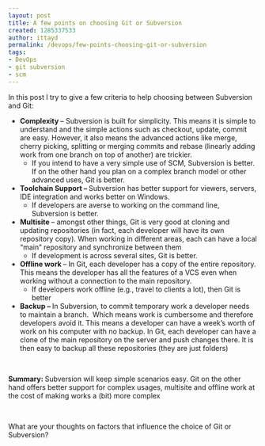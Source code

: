 ```yaml
---
layout: post
title: A few points on choosing Git or Subversion
created: 1285337533
author: ittayd
permalink: /devops/few-points-choosing-git-or-subversion
tags:
- DevOps
- git subversion
- scm
---
```

<p class="MsoNormal">In this post I try to give a few criteria to help choosing between Subversion and Git:</p>
<ul type="disc" style="margin-top: 0cm;">
    <li style="" class="MsoNormal"><b>Complexity </b>&ndash; Subversion      is built for simplicity. This means it is simple to understand and the      simple actions such as checkout, update, commit are easy. However, it also      means the advanced actions like merge, cherry picking, splitting or      merging commits and rebase (linearly adding work from one branch on top of      another) are trickier.<br />
    <ul type="circle" style="margin-top: 0cm;">
        <li style="" class="MsoNormal">If you intend to have a       very simple use of SCM, Subversion is better. If on the other hand you       plan on a complex branch model or other advanced uses, Git is better.</li>
    </ul>
    </li>
    <li style="" class="MsoNormal"><b>Toolchain Support &ndash; </b>Subversion      has better support for viewers, servers, IDE integration and works better      on Windows.<br />
    <ul type="circle" style="margin-top: 0cm;">
        <li style="" class="MsoNormal">If developers are averse       to working on the command line, Subversion is better.</li>
    </ul>
    </li>
    <li style="" class="MsoNormal"><b>Multisite </b>&ndash; amongst      other things, Git is very good at cloning and updating repositories (in      fact, each developer will have its own repository copy). When working in      different areas, each can have a local &ldquo;main&rdquo; repository and synchronize      between them<br />
    <ul type="circle" style="margin-top: 0cm;">
        <li style="" class="MsoNormal">If development is across several       sites, Git is better.</li>
    </ul>
    </li>
    <li style="" class="MsoNormal"><b>Offline work </b>&ndash; In Git,      each developer has a copy of the entire repository. This means the      developer has all the features of a VCS even when working without a      connection to the main repository.<br />
    <ul type="circle" style="margin-top: 0cm;">
        <li style="" class="MsoNormal">If developers work       offline (e.g., travel to clients a lot), then Git is better</li>
    </ul>
    </li>
    <li style="" class="MsoNormal"><b>Backup &ndash; </b>In      Subversion, to commit temporary work a developer needs to maintain a      branch.<span style="">&nbsp; </span>Which means work is      cumbersome and therefore developers avoid it. This means a developer can      have a week&rsquo;s worth of work on his computer with no backup. In Git, each      developer can have a clone of the main repository on the server and push      changes there. It is then easy to backup all these repositories (they are just      folders)</li>
</ul>
<p class="MsoNormal">&nbsp;</p>
<p class="MsoNormal"><b>Summary: </b>Subversion will keep simple scenarios easy. Git on the other hand offers better support for complex usages, multisite and offline work at the cost of making works a (bit) more complex</p>
<p class="MsoNormal">&nbsp;</p>
<p>What are your thoughts on factors that influence the choice of Git or Subversion?</p>
